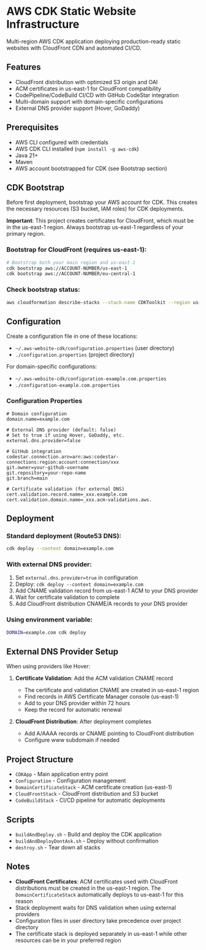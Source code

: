 # AWS CDK Static Website Infrastructure

Multi-region AWS CDK application deploying production-ready static websites with CloudFront CDN and automated CI/CD.

## Features

- CloudFront distribution with optimized S3 origin and OAI
- ACM certificates in us-east-1 for CloudFront compatibility
- CodePipeline/CodeBuild CI/CD with GitHub CodeStar integration
- Multi-domain support with domain-specific configurations
- External DNS provider support (Hover, GoDaddy)

## Prerequisites

- AWS CLI configured with credentials
- AWS CDK CLI installed (`npm install -g aws-cdk`)
- Java 21+
- Maven
- AWS account bootstrapped for CDK (see Bootstrap section)

## CDK Bootstrap

Before first deployment, bootstrap your AWS account for CDK. This creates the necessary resources (S3 bucket, IAM roles) for CDK deployments.

**Important**: This project creates certificates for CloudFront, which must be in the us-east-1 region. Always bootstrap us-east-1 regardless of your primary region.

### Bootstrap for CloudFront (requires us-east-1):
```bash
# Bootstrap both your main region and us-east-1
cdk bootstrap aws://ACCOUNT-NUMBER/us-east-1
cdk bootstrap aws://ACCOUNT-NUMBER/eu-central-1
```


### Check bootstrap status:
```bash
aws cloudformation describe-stacks --stack-name CDKToolkit --region us-east-1
```

## Configuration

Create a configuration file in one of these locations:
- `~/.aws-website-cdk/configuration.properties` (user directory)
- `./configuration.properties` (project directory)

For domain-specific configurations:
- `~/.aws-website-cdk/configuration-example.com.properties`
- `./configuration-example.com.properties`

### Configuration Properties

```properties
# Domain configuration
domain.name=example.com

# External DNS provider (default: false)
# Set to true if using Hover, GoDaddy, etc.
external.dns.provider=false

# GitHub integration
codestar.connection.arn=arn:aws:codestar-connections:region:account:connection/xxx
git.owner=your-github-username
git.repository=your-repo-name
git.branch=main

# Certificate validation (for external DNS)
cert.validation.record.name=_xxx.example.com
cert.validation.domain.name=_xxx.acm-validations.aws.
```

## Deployment

### Standard deployment (Route53 DNS):
```bash
cdk deploy --context domain=example.com
```

### With external DNS provider:
1. Set `external.dns.provider=true` in configuration
2. Deploy: `cdk deploy --context domain=example.com`
3. Add CNAME validation record from us-east-1 ACM to your DNS provider
4. Wait for certificate validation to complete
5. Add CloudFront distribution CNAME/A records to your DNS provider

### Using environment variable:
```bash
DOMAIN=example.com cdk deploy
```

## External DNS Provider Setup

When using providers like Hover:

1. **Certificate Validation**: Add the ACM validation CNAME record
   - The certificate and validation CNAME are created in us-east-1 region
   - Find records in AWS Certificate Manager console (us-east-1)
   - Add to your DNS provider within 72 hours
   - Keep the record for automatic renewal

2. **CloudFront Distribution**: After deployment completes
   - Add A/AAAA records or CNAME pointing to CloudFront distribution
   - Configure www subdomain if needed

## Project Structure

- `CDKApp` - Main application entry point
- `Configuration` - Configuration management
- `DomainCertificateStack` - ACM certificate creation (us-east-1)
- `CloudFrontStack` - CloudFront distribution and S3 bucket
- `CodeBuildStack` - CI/CD pipeline for automatic deployments

## Scripts

- `buildAndDeploy.sh` - Build and deploy the CDK application
- `buildAndDeployDontAsk.sh` - Deploy without confirmation
- `destroy.sh` - Tear down all stacks

## Notes

- **CloudFront Certificates**: ACM certificates used with CloudFront distributions must be created in the us-east-1 region. The `DomainCertificateStack` automatically deploys to us-east-1 for this reason
- Stack deployment waits for DNS validation when using external providers
- Configuration files in user directory take precedence over project directory
- The certificate stack is deployed separately in us-east-1 while other resources can be in your preferred region